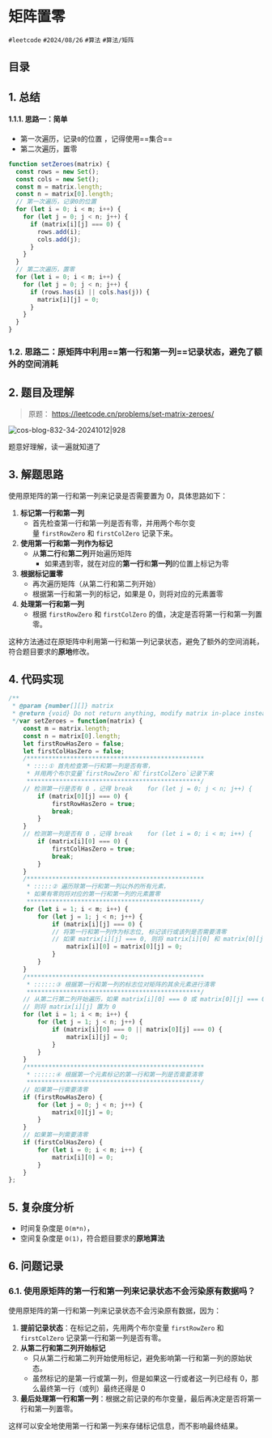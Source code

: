 
# 矩阵置零


`#leetcode`   `#2024/08/26`  `#算法`  `#算法/矩阵` 


## 目录
<!-- toc -->
 ## 1. 总结 
#### 1.1.1. 思路一：简单

- 第一次遍历，记录`0`的位置 ，记得使用==集合==
- 第二次遍历，置零

```javascript hl:18
function setZeroes(matrix) {
  const rows = new Set();
  const cols = new Set();
  const m = matrix.length;
  const n = matrix[0].length;
  // 第一次遍历，记录0的位置
  for (let i = 0; i < m; i++) {
    for (let j = 0; j < n; j++) {
      if (matrix[i][j] === 0) {
        rows.add(i);
        cols.add(j);
      }
    }
  }
  // 第二次遍历，置零
  for (let i = 0; i < m; i++) {
    for (let j = 0; j < n; j++) {
      if (rows.has(i) || cols.has(j)) {
        matrix[i][j] = 0;
      }
    }
  }
}

```

### 1.2. 思路二：原矩阵中利用==第一行和第一列==记录状态，避免了额外的空间消耗


## 2. 题目及理解

> 原题： https://leetcode.cn/problems/set-matrix-zeroes/

![cos-blog-832-34-20241012|928](https://blog-1310531898.cos.ap-beijing.myqcloud.com/832-34-20241012/Pasted%20image%2020240826073718.png)

题意好理解，读一遍就知道了

## 3. 解题思路

使用原矩阵的第一行和第一列来记录是否需要置为 0，具体思路如下：
1. **标记第一行和第一列**
    - 首先检查第一行和第一列是否有零，并用两个布尔变量 `firstRowZero` 和 `firstColZero` 记录下来。
2. **使用第一行和第一列作为标记**
    - 从**第二行**和**第二列**开始遍历矩阵
        - 如果遇到零，就在对应的**第一行**和**第一列**的位置上标记为零
3. **根据标记置零**
    - 再次遍历矩阵（从第二行和第二列开始）
    - 根据第一行和第一列的标记，如果是 0，则将对应的元素置零
4. **处理第一行和第一列**
    - 根据 `firstRowZero` 和 `firstColZero` 的值，决定是否将第一行和第一列置零。

这种方法通过在原矩阵中利用第一行和第一列记录状态，避免了额外的空间消耗，符合题目要求的**原地**修改。

## 4. 代码实现

```javascript
/**  
 * @param {number[][]} matrix  
 * @return {void} Do not return anything, modify matrix in-place instead.  
 */var setZeroes = function(matrix) {  
    const m = matrix.length;  
    const n = matrix[0].length;  
    let firstRowHasZero = false;  
    let firstColHasZero = false;  
    /*************************************************  
     * ::::① 首先检查第一行和第一列是否有零，
     * 并用两个布尔变量`firstRowZero`和`firstColZero`记录下来  
     ************************************************/  
    // 检测第一行是否有 0 ，记得 break    for (let j = 0; j < n; j++) {  
        if (matrix[0][j] === 0) {  
            firstRowHasZero = true;  
            break;  
        }  
    }  
    // 检测第一列是否有 0 ，记得 break    for (let i = 0; i < m; i++) {  
        if (matrix[i][0] === 0) {  
            firstColHasZero = true;  
            break;  
        }  
    }  
    /*************************************************  
     * :::::② 遍历除第一行和第一列以外的所有元素，
     * 如果有零则将对应的第一行和第一列的元素置零  
     ************************************************/  
    for (let i = 1; i < m; i++) {  
        for (let j = 1; j < n; j++) {  
            if (matrix[i][j] === 0) {  
            // 将第一行和第一列作为标志位, 标记该行或该列是否需要清零  
            // 如果 matrix[i][j] === 0, 则将 matrix[i][0] 和 matrix[0][j] 置为 0               // 即将该行和该列的第一个元素置为 0，标记该行和该列需要清零  
                matrix[i][0] = matrix[0][j] = 0;  
            }  
        }  
    }  
    /*************************************************  
     * ::::::③ 根据第一行和第一列的标志位对矩阵的其余元素进行清零  
     ************************************************/  
    // 从第二行第二列开始遍历，如果 matrix[i][0] === 0 或 matrix[0][j] === 0，  
    // 则将 matrix[i][j] 置为 0    
    for (let i = 1; i < m; i++) {  
        for (let j = 1; j < n; j++) {  
            if (matrix[i][0] === 0 || matrix[0][j] === 0) {  
                matrix[i][j] = 0;  
            }  
        }  
    }  
    /*************************************************  
     * ::::::④ 根据第一个元素标记的第一行和第一列是否需要清零  
     ************************************************/  
    // 如果第一行需要清零  
    if (firstRowHasZero) {  
        for (let j = 0; j < n; j++) {  
            matrix[0][j] = 0;  
        }  
    }  
    // 如果第一列需要清零  
    if (firstColHasZero) {  
        for (let i = 0; i < m; i++) {  
            matrix[i][0] = 0;  
        }  
    }  
};
```

## 5. 复杂度分析

- 时间复杂度是 `O(m*n)`，
- 空间复杂度是 `O(1)`，符合题目要求的**原地算法**

## 6. 问题记录

### 6.1. 使用原矩阵的第一行和第一列来记录状态不会污染原有数据吗？

使用原矩阵的第一行和第一列来记录状态不会污染原有数据，因为：
1. **提前记录状态**：在标记之前，先用两个布尔变量 `firstRowZero` 和 `firstColZero` 记录第一行和第一列是否有零。
2. **从第二行和第二列开始标记**
	- 只从第二行和第二列开始使用标记，避免影响第一行和第一列的原始状态。
	- 虽然标记的是第一行或第一列，但是如果这一行或者这一列已经有 0，那么最终第一行（或列）最终还得是 0
3. **最后处理第一行和第一列**：根据之前记录的布尔变量，最后再决定是否将第一行和第一列置零。

这样可以安全地使用第一行和第一列来存储标记信息，而不影响最终结果。

